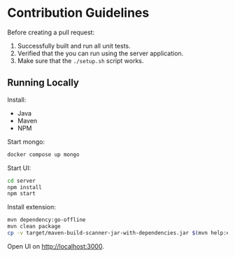 # Contribution Guidelines

Before creating a pull request:

1. Successfully built and run all unit tests.
2. Verified that the you can run using the server application.
3. Make sure that the `./setup.sh` script works.

## Running Locally

Install:

- Java
- Maven
- NPM

Start mongo:

```bash
docker compose up mongo
```

Start UI:

```bash
cd server
npm install
npm start
```

Install extension:

```bash
mvn dependency:go-offline
mvn clean package
cp -v target/maven-build-scanner-jar-with-dependencies.jar $(mvn help:evaluate -Dexpression=maven.home -DforceStdout -q)/lib/ext/
```


Open UI on <http://localhost:3000>.